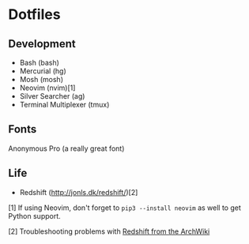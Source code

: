 # Dotfiles

## Development
* Bash (bash)
* Mercurial (hg)
* Mosh (mosh)
* Neovim (nvim)[1]
* Silver Searcher (ag)
* Terminal Multiplexer (tmux)

## Fonts
Anonymous Pro (a really great font)

## Life
* Redshift (http://jonls.dk/redshift/)[2]

[1] If using Neovim, don't forget to `pip3 --install neovim` as well to get Python support.

[2] Troubleshooting problems with [Redshift from the ArchWiki](https://wiki.archlinux.org/index.php/Redshift)
